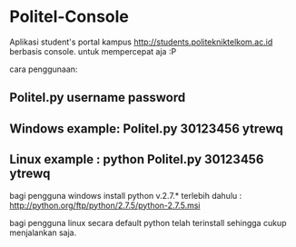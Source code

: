 Politel-Console
===============

Aplikasi student's portal kampus http://students.politekniktelkom.ac.id berbasis console. untuk mempercepat aja :P

cara penggunaan: 

Politel.py username password
--------------------------------

Windows example: Politel.py 30123456 ytrewq
-----------
Linux example  : python Politel.py 30123456 ytrewq
---------
bagi pengguna windows install python v.2.7.* terlebih dahulu : http://python.org/ftp/python/2.7.5/python-2.7.5.msi

bagi pengguna linux secara default python telah terinstall sehingga cukup menjalankan saja.

